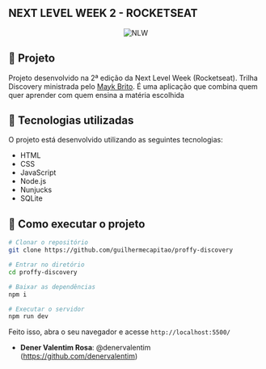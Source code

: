 
 
## NEXT LEVEL WEEK 2 - ROCKETSEAT

<p align="center">
 <img  src="https://camo.githubusercontent.com/e374677bcea8e624fe954b1bf81348f9bb4390df/68747470733a2f2f696b2e696d6167656b69742e696f2f6361706974616f2f50726f6666792f6e6c77325f36643750766c485a352e737667" alt="NLW">
</p>


 
## 📖 Projeto 
 
Projeto desenvolvido na 2ª edição da Next Level Week (Rocketseat). Trilha Discovery ministrada pelo <a href="https://github.com/maykbrito/">Mayk Brito</a>. É uma aplicação que combina quem quer aprender com quem ensina a matéria escolhida


## 🚀 Tecnologias utilizadas

O projeto está desenvolvido utilizando as seguintes tecnologias:

- HTML
- CSS
- JavaScript
- Node.js 
- Nunjucks 
- SQLite 
 
 
 ## 🤔 Como executar o projeto

```bash
# Clonar o repositório
git clone https://github.com/guilhermecapitao/proffy-discovery

# Entrar no diretório
cd proffy-discovery

# Baixar as dependências
npm i

# Executar o servidor
npm run dev
```

Feito isso, abra o seu navegador e acesse `http://localhost:5500/`

* **Dener Valentim Rosa**: @denervalentim (https://github.com/denervalentim)
